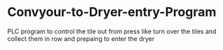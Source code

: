 # Convyour-to-Dryer-entry-Program
PLC program to control the tile out from press like turn over the tiles and collect them in row 
and prepaing to enter the dryer
